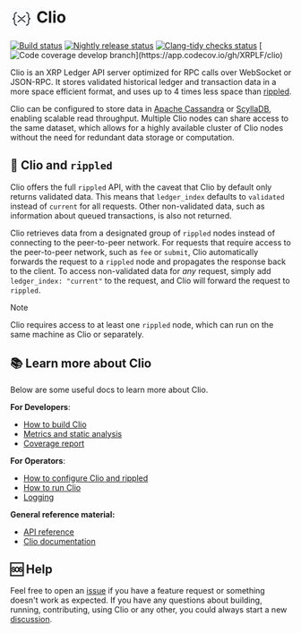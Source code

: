 # <img src='./docs/img/xrpl-logo.svg' width='40' valign="top" /> Clio

[![Build status](https://github.com/XRPLF/clio/actions/workflows/build.yml/badge.svg?branch=develop)](https://github.com/XRPLF/clio/actions/workflows/build.yml?query=branch%3Adevelop)
[![Nightly release status](https://github.com/XRPLF/clio/actions/workflows/nightly.yml/badge.svg?branch=develop)](https://github.com/XRPLF/clio/actions/workflows/nightly.yml?query=branch%3Adevelop)
[![Clang-tidy checks status](https://github.com/XRPLF/clio/actions/workflows/clang-tidy.yml/badge.svg?branch=develop)](https://github.com/XRPLF/clio/actions/workflows/clang-tidy.yml?query=branch%3Adevelop)
[![Code coverage develop branch](https://codecov.io/gh/XRPLF/clio/branch/develop/graph/badge.svg?)](https://app.codecov.io/gh/XRPLF/clio)

Clio is an XRP Ledger API server optimized for RPC calls over WebSocket or JSON-RPC.
It stores validated historical ledger and transaction data in a more space efficient format, and uses up to 4 times less space than [rippled](https://github.com/XRPLF/rippled).

Clio can be configured to store data in [Apache Cassandra](https://cassandra.apache.org/_/index.html) or [ScyllaDB](https://www.scylladb.com/), enabling scalable read throughput.
Multiple Clio nodes can share access to the same dataset, which allows for a highly available cluster of Clio nodes without the need for redundant data storage or computation.

## 📡 Clio and `rippled`

Clio offers the full `rippled` API, with the caveat that Clio by default only returns validated data. This means that `ledger_index` defaults to `validated` instead of `current` for all requests. Other non-validated data, such as information about queued transactions, is also not returned.

Clio retrieves data from a designated group of `rippled` nodes instead of connecting to the peer-to-peer network.
For requests that require access to the peer-to-peer network, such as `fee` or `submit`, Clio automatically forwards the request to a `rippled` node and propagates the response back to the client. To access non-validated data for *any* request, simply add `ledger_index: "current"` to the request, and Clio will forward the request to `rippled`.

> [!NOTE]  
> Clio requires access to at least one `rippled` node, which can run on the same machine as Clio or separately.

## 📚 Learn more about Clio

Below are some useful docs to learn more about Clio.

**For Developers**:

- [How to build Clio](./docs/build-clio.md)
- [Metrics and static analysis](./docs/metrics-and-static-analysis.md)
- [Coverage report](./docs/coverage-report.md)

**For Operators**:

- [How to configure Clio and rippled](./docs/configure-clio.md)
- [How to run Clio](./docs/run-clio.md)
- [Logging](./docs/logging.md)

**General reference material:**

- [API reference](https://xrpl.org/http-websocket-apis.html)
- [Clio documentation](https://xrpl.org/the-clio-server.html#the-clio-server)

## 🆘 Help

Feel free to open an [issue](https://github.com/XRPLF/clio/issues) if you have a feature request or something doesn't work as expected.
If you have any questions about building, running, contributing, using Clio or any other, you could always start a new [discussion](https://github.com/XRPLF/clio/discussions).
